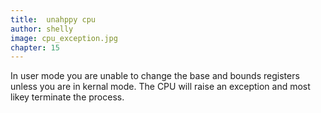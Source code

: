 ```yaml
---
title:  unahppy cpu
author: shelly
image: cpu_exception.jpg
chapter: 15
---
```

In user mode you are unable to change the base and bounds registers unless you are in kernal mode. The CPU will raise an exception and most likey terminate the process.